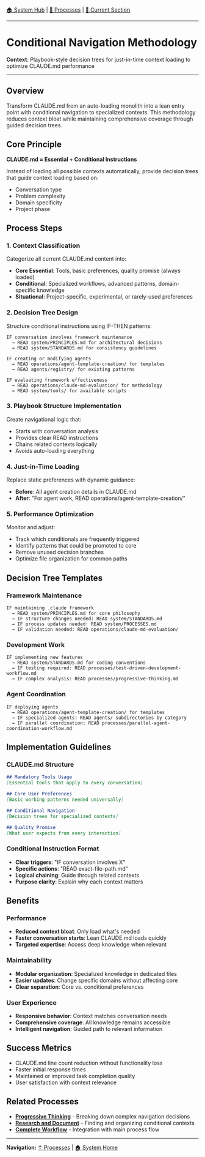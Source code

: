 [🏠 System Hub](../INDEX.md) | [📁 Processes](../PROCESSES.md) | [📖 Current Section](#)

---

# Conditional Navigation Methodology

**Context**: Playbook-style decision trees for just-in-time context loading to optimize CLAUDE.md performance

---

## Overview

Transform CLAUDE.md from an auto-loading monolith into a lean entry point with conditional navigation to specialized contexts. This methodology reduces context bloat while maintaining comprehensive coverage through guided decision trees.

## Core Principle

**CLAUDE.md = Essential + Conditional Instructions**

Instead of loading all possible contexts automatically, provide decision trees that guide context loading based on:
- Conversation type
- Problem complexity
- Domain specificity
- Project phase

## Process Steps

### 1. **Context Classification**
Categorize all current CLAUDE.md content into:
- **Core Essential**: Tools, basic preferences, quality promise (always loaded)
- **Conditional**: Specialized workflows, advanced patterns, domain-specific knowledge
- **Situational**: Project-specific, experimental, or rarely-used preferences

### 2. **Decision Tree Design**
Structure conditional instructions using IF-THEN patterns:

```
IF conversation involves framework maintenance
  → READ system/PRINCIPLES.md for architectural decisions
  → READ system/STANDARDS.md for consistency guidelines

IF creating or modifying agents
  → READ operations/agent-template-creation/ for templates
  → READ agents/registry/ for existing patterns

IF evaluating framework effectiveness  
  → READ operations/claude-md-evaluation/ for methodology
  → READ system/tools/ for available scripts
```

### 3. **Playbook Structure Implementation**
Create navigational logic that:
- Starts with conversation analysis
- Provides clear READ instructions
- Chains related contexts logically
- Avoids auto-loading everything

### 4. **Just-in-Time Loading**
Replace static preferences with dynamic guidance:
- **Before**: All agent creation details in CLAUDE.md
- **After**: "For agent work, READ operations/agent-template-creation/"

### 5. **Performance Optimization**
Monitor and adjust:
- Track which conditionals are frequently triggered
- Identify patterns that could be promoted to core
- Remove unused decision branches
- Optimize file organization for common paths

## Decision Tree Templates

### Framework Maintenance
```
IF maintaining .claude framework
  → READ system/PRINCIPLES.md for core philosophy
  → IF structure changes needed: READ system/STANDARDS.md
  → IF process updates needed: READ system/PROCESSES.md
  → IF validation needed: READ operations/claude-md-evaluation/
```

### Development Work
```
IF implementing new features
  → READ system/STANDARDS.md for coding conventions
  → IF testing required: READ processes/test-driven-development-workflow.md
  → IF complex analysis: READ processes/progressive-thinking.md
```

### Agent Coordination
```
IF deploying agents
  → READ operations/agent-template-creation/ for templates
  → IF specialized agents: READ agents/ subdirectories by category
  → IF parallel coordination: READ processes/parallel-agent-coordination-workflow.md
```

## Implementation Guidelines

### CLAUDE.md Structure
```markdown
## Mandatory Tools Usage
[Essential tools that apply to every conversation]

## Core User Preferences  
[Basic working patterns needed universally]

## Conditional Navigation
[Decision trees for specialized contexts]

## Quality Promise
[What user expects from every interaction]
```

### Conditional Instruction Format
- **Clear triggers**: "IF conversation involves X"
- **Specific actions**: "READ exact-file-path.md"
- **Logical chaining**: Guide through related contexts
- **Purpose clarity**: Explain why each context matters

## Benefits

### Performance
- **Reduced context bloat**: Only load what's needed
- **Faster conversation starts**: Lean CLAUDE.md loads quickly
- **Targeted expertise**: Access deep knowledge when relevant

### Maintainability  
- **Modular organization**: Specialized knowledge in dedicated files
- **Easier updates**: Change specific domains without affecting core
- **Clear separation**: Core vs. conditional preferences

### User Experience
- **Responsive behavior**: Context matches conversation needs
- **Comprehensive coverage**: All knowledge remains accessible
- **Intelligent navigation**: Guided path to relevant information

## Success Metrics

- CLAUDE.md line count reduction without functionality loss
- Faster initial response times
- Maintained or improved task completion quality
- User satisfaction with context relevance

## Related Processes

- **[Progressive Thinking](progressive-thinking.md)** - Breaking down complex navigation decisions
- **[Research and Document](research-and-document.md)** - Finding and organizing conditional contexts
- **[Complete Workflow](complete-workflow.md)** - Integration with main process flow

---

**Navigation:** [↑ Processes](../PROCESSES.md) | [🏠 System Home](../INDEX.md)